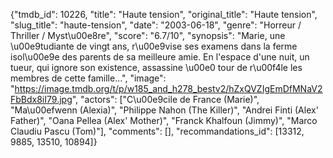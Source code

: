 {"tmdb_id": 10226, "title": "Haute tension", "original_title": "Haute tension", "slug_title": "haute-tension", "date": "2003-06-18", "genre": "Horreur / Thriller / Myst\u00e8re", "score": "6.7/10", "synopsis": "Marie, une \u00e9tudiante de vingt ans, r\u00e9vise ses examens dans la ferme isol\u00e9e des parents de sa meilleure amie. En l'espace d'une nuit, un tueur, qui ignore son existence, assassine \u00e0 tour de r\u00f4le les membres de cette famille...", "image": "https://image.tmdb.org/t/p/w185_and_h278_bestv2/hZxQVZIgEmDfMNaV2FbBdx8iI79.jpg", "actors": ["C\u00e9cile de France (Marie)", "Ma\u00efwenn (Alexia)", "Philippe Nahon (The Killer)", "Andrei Finti (Alex' Father)", "Oana Pellea (Alex' Mother)", "Franck Khalfoun (Jimmy)", "Marco Claudiu Pascu (Tom)"], "comments": [], "recommandations_id": [13312, 9885, 13510, 10894]}